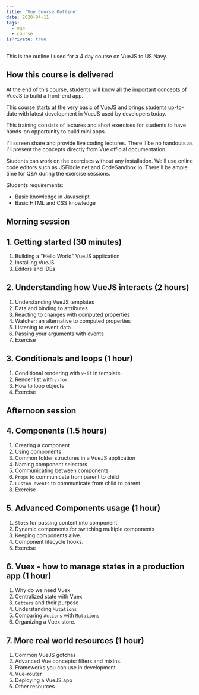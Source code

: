 ```yaml
---
title: 'Vue Course Outline'
date: 2020-04-11
tags:
  - vue
  - course
isPrivate: true
---
```


This is the outline I used for a 4 day course on VueJS to US Navy.

## How this course is delivered

At the end of this course, students will know all the important concepts of VueJS to build a front-end app.

This course starts at the very basic of VueJS and brings students up-to-date with latest development in VueJS used by developers today.

This training consists of lectures and short exercises for students to have hands-on opportunity to build mini apps.

I'll screen share and provide live coding lectures. There'll be no handouts as I'll present the concepts directly from Vue official documentation.

Students can work on the exercises without any installation. We'll use online code editors such as JSFiddle.net and CodeSandbox.io. There'll be ample time for Q&A during the exercise sessions.

Students requirements:

- Basic knowledge in Javascript
- Basic HTML and CSS knowledge

## Morning session

## 1. Getting started (30 minutes)

1. Building a "Hello World" VueJS application
2. Installing VueJS
3. Editors and IDEs

## 2. Understanding how VueJS interacts (2 hours)

1. Understanding VueJS templates
2. Data and binding to attributes
3. Reacting to changes with computed properties
4. Watcher: an alternative to computed properties
5. Listening to event data
6. Passing your arguments with events
7. Exercise

## 3. Conditionals and loops (1 hour)

1. Conditional rendering with `v-if` in template.
2. Render list with `v-for`.
3. How to loop objects
4. Exercise

## Afternoon session

## 4. Components (1.5 hours)

1. Creating a component
2. Using components
3. Common folder structures in a VueJS application
4. Naming component selectors
5. Communicating between components
6. `Props` to communicate from parent to child
7. `Custom events` to communicate from child to parent
8. Exercise

## 5. Advanced Components usage (1 hour)

1. `Slots` for passing content into component
2. Dynamic components for switching multiple components
3. Keeping components alive.
4. Component lifecycle hooks.
5. Exercise

## 6. Vuex - how to manage states in a production app (1 hour)

1. Why do we need Vuex
2. Centralized state with Vuex
3. `Getters` and their purpose
4. Understanding `Mutations`
5. Comparing `Actions` with `Mutations`
6. Organizing a Vuex store.

## 7. More real world resources (1 hour)

1. Common VueJS gotchas
2. Advanced Vue concepts: filters and mixins.
3. Frameworks you can use in development
4. Vue-router
5. Deploying a VueJS app
6. Other resources
